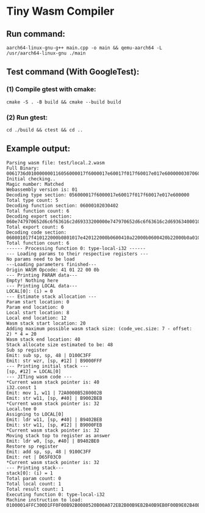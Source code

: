 # Tiny Wasm Compiler

## Run command:

    aarch64-linux-gnu-g++ main.cpp -o main && qemu-aarch64 -L /usr/aarch64-linux-gnu ./main

## Test command (With GoogleTest):
### (1) Compile gtest with cmake:

    cmake -S . -B build && cmake --build build

### (2) Run gtest:

    cd ./build && ctest && cd ..

## Example output:

    Parsing wasm file: test/local.2.wasm
    Full Binary: 0061736d010000000116056000017f6000017e60017f017f60017e017e600000030706000102030402076f060e747970652d6c6f63616c2d69333200000e747970652d6c6f63616c2d69363400010e747970652d706172616d2d69333200020e747970652d706172616d2d69363400031261732d6c6f63616c2e7365742d76616c756500041261732d6c6f63616c2e7465652d76616c756500050a35060801017f410122000b0801017e420122000b0600410a22000b0600420b22000b0a01017f4101220021000b08004101220022000b
    Initial checking..
    Magic number: Matched
    Webassembly version is: 01
    Decoding type section: 056000017f6000017e60017f017f60017e017e600000
    Total type count: 5
    Decoding function section: 06000102030402
    Total function count: 6
    Decoding export section: 060e747970652d6c6f63616c2d69333200000e747970652d6c6f63616c2d69363400010e747970652d706172616d2d69333200020e747970652d706172616d2d69363400031261732d6c6f63616c2e7365742d76616c756500041261732d6c6f63616c2e7465652d76616c75650005
    Total export count: 6
    Decoding code section: 060801017f410122000b0801017e420122000b0600410a22000b0600420b22000b0a01017f4101220021000b08004101220022000b
    Total function count: 6
    ------ Processing function 0: type-local-i32 ------
    --- Loading params to their respective registers ---
    No params need to be load
    ---Loading parameters finished---
    Origin WASM Opcode: 41 01 22 00 0b 
    --- Printing PARAM data---
    Empty! Nothing here
    --- Printing LOCAL data---
    LOCAL[0]: (i) = 0
    --- Estimate stack allocation ---
    Param start location: 0
    Param end location: 0
    Local start location: 8
    Local end location: 12
    Wasm stack start location: 20
    Adding maximum possible wasm stack size: (code_vec.size: 7 - offset: 2) * 4 = 20
    Wasm stack end location: 40
    Stack allocate size estimated to be: 48
    Sub sp register
    Emit: sub sp, sp, 48 | D100C3FF
    Emit: str wzr, [sp, #12] | B9000FFF
    --- Printing initial stack ---
    [sp, #12] = LOCAL[0]
    --- JITing wasm code ---
    *Current wasm stack pointer is: 40
    i32.const 1
    Emit: mov 1, w11 | 72A0000B5280002B
    Emit: str w11, [sp, #40] | B9002BEB
    *Current wasm stack pointer is: 32
    Local.tee 0
    Assigning to LOCAL[0]
    Emit: ldr w11, [sp, #40] | B9402BEB
    Emit: str w11, [sp, #12] | B9000FEB
    *Current wasm stack pointer is: 32
    Moving stack top to register as answer
    Emit: ldr w0, [sp, #40] | B9402BE0
    Restore sp register
    Emit: add sp, sp, 48 | 9100C3FF
    Emit: ret | D65F03C0
    *Current wasm stack pointer is: 32
    --- Printing stack---
    stack[0]: (i) = 1
    Total param count: 0
    Total local count: 1
    Total result count: 1
    Executing function 0: type-local-i32
    Machine instruction to load: 01000014FFC300D1FF0F00B92B0080520B00A072EB2B00B9EB2B40B9EB0F00B9E02B40B9FFC30091C0035FD6